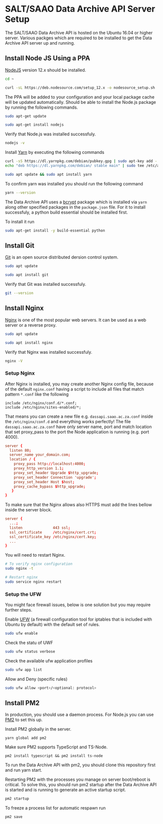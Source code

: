 # SALT/SAAO Data Archive API Server Setup

The SALT/SAAO Data Archive API is hosted on the Ubuntu 16.04 or higher server.
Various packges which are required to be installed to get the Data Archive API server up and running.


## Install Node JS Using a PPA

[NodeJS](https://nodejs.org/en/) version 12.x should be installed.

```sh
cd ~

curl -sL https://deb.nodesource.com/setup_12.x -o nodesource_setup.sh
```

The PPA will be added to your configuration and your local package cache will be updated automatically. Should be able to install the Node.js package by running the following commands.

```sh
sudo apt-get update

sudo apt-get install nodejs
```

Verify that Node.js was installed successfuly.

```sh
nodejs -v
```

Install [Yarn](https://classic.yarnpkg.com/en/) by executing the following commands

```sh
curl -sS https://dl.yarnpkg.com/debian/pubkey.gpg | sudo apt-key add -
echo "deb https://dl.yarnpkg.com/debian/ stable main" | sudo tee /etc/apt/sources.list.d/yarn.list
```

```sh
sudo apt update && sudo apt install yarn
```

To confirm yarn was installed you should run the following command
```sh
yarn --version
```

The Data Archive API uses a [bcrypt](https://www.npmjs.com/package/bcrypt) package which is installed via `yarn` along other specified packages in the `package.json` file. For it to install successfuly, a python build essential should be installed first. 

To install it run

```sh
sudo apt-get install -y build-essential python
```

## Install Git

[Git](https://git-scm.com/) is an open source distributed dersion control system.

```sh
sudo apt update

sudo apt install git
```

Verify that Git was installed successfuly.

```sh
git --version
```

## Install Nginx

[Nginx](https://www.nginx.com/) is one of the most popular web servers. It can be used as a web server or a reverse proxy. 

```sh
sudo apt update

sudo apt install nginx
```

Verify that Nginx was installed successfuly.

```sh
nginx -V
```

### Setup Nginx

After Nginx is installed, you may create another Nginx config file, because of the default ```nginx.conf``` having a script to include all files that match pattern ```*.conf``` like the following

```
include /etc/nginx/conf.d/*.conf;
include /etc/nginx/sites-enabled/*;
```

That means you can create a new file e.g. ```dassapi.saao.ac.za.conf``` inside the ```/etc/nginx/conf.d``` and everything works perfectly! The file ```dassapi.saao.ac.za.conf``` have only server name, port and match location that set proxy_pass to the port the Node application is running (e.g. port 4000).

```conf
server {
  listen 80;
  server_name your_domain.com;
  location / {
    proxy_pass http://localhost:4000;
    proxy_http_version 1.1;
    proxy_set_header Upgrade $http_upgrade;
    proxy_set_header Connection 'upgrade';
    proxy_set_header Host $host;
    proxy_cache_bypass $http_upgrade;
   }
}
```

To make sure that the Nginx allows also HTTPS must add the lines bellow inside the server block.

```conf
server {
  ...;
  listen              443 ssl;
  ssl_certificate     /etc/nginx/cert.crt;
  ssl_certificate_key /etc/nginx/cert.key;
  ...
}
```

You will need to restart Nginx.

```sh
# To verify nginx configuration
sudo nginx -t

# Restart nginx
sudo service nginx restart
```

### Setup the UFW
You might face firewall issues, below is one solution but you may require further steps.

Enable [UFW](https://help.ubuntu.com/community/UFW) (a firewall configuration tool for iptables that is included with Ubuntu by default) with the default set of rules.

```sh
sudo ufw enable
```

Check the statu of UWF

```sh
sudo ufw status verbose
```

Check the available ufw application profiles

```sh
sudo ufw app list
```

Allow and Deny (specific rules)

```sh
sudo ufw allow <port>/<optional: protocol>
```

## Install PM2

In production, you should use a daemon process. For Node.js you can use [PM2](http://pm2.keymetrics.io/) to set this up.

Install PM2 globally in the server.

```
yarn global add pm2
```

Make sure PM2 supports TypeScript and TS-Node.

```
pm2 install typescript && pm2 install ts-node
```

To run the Data Archive API with pm2, you should clone this repository first and run yarn start. 

Restarting PM2 with the processes you manage on server boot/reboot is critical. To solve this, you should run pm2 startup after the Data Archive API is started and is running to generate an active startup script.

```sh
pm2 startup
```

To freeze a process list for automatic respawn run
```sh
pm2 save
```